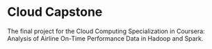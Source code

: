 # Cloud Capstone

The final project for the Cloud Computing Specialization in Coursera: Analysis of Airline On-Time Performance Data in Hadoop and Spark.
